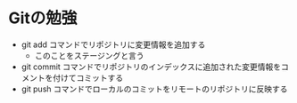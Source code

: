 # Gitの勉強
- git add コマンドでリポジトリに変更情報を追加する
    - このことをステージングと言う
- git commit コマンドでリポジトリのインデックスに追加された変更情報をコメントを付けてコミットする
- git push コマンドでローカルのコミットをリモートのリポジトリに反映する
